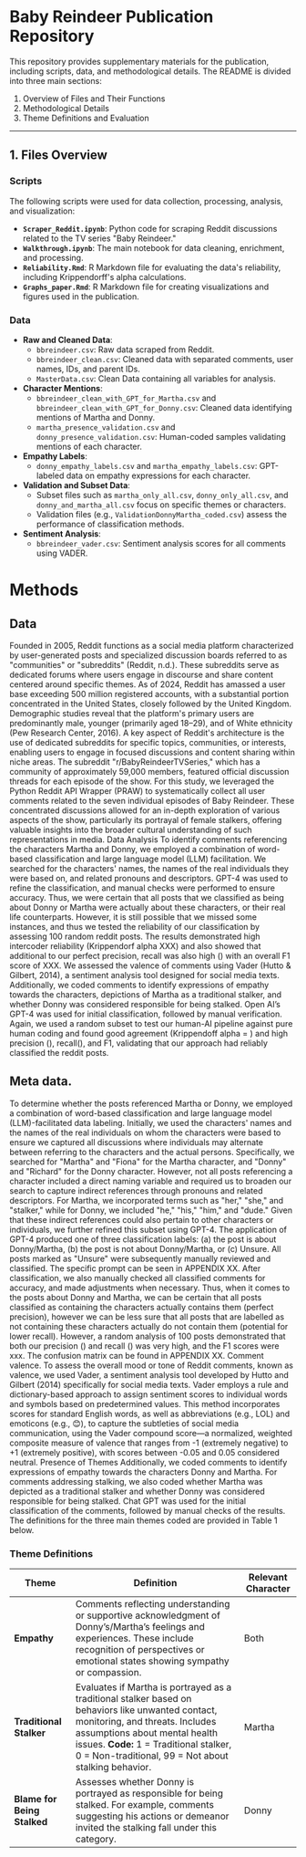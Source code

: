 # Baby Reindeer Publication Repository

This repository provides supplementary materials for the publication, including scripts, data, and methodological details. The README is divided into three main sections:
1. Overview of Files and Their Functions
2. Methodological Details
3. Theme Definitions and Evaluation

---

## 1. Files Overview

### **Scripts**
The following scripts were used for data collection, processing, analysis, and visualization:
- **`Scraper_Reddit.ipynb`**: Python code for scraping Reddit discussions related to the TV series "Baby Reindeer."
- **`Walkthrough.ipynb`**: The main notebook for data cleaning, enrichment, and processing.
- **`Reliability.Rmd`**: R Markdown file for evaluating the data's reliability, including Krippendorff's alpha calculations.
- **`Graphs_paper.Rmd`**: R Markdown file for creating visualizations and figures used in the publication.

### **Data**
- **Raw and Cleaned Data**:
  - `bbreindeer.csv`: Raw data scraped from Reddit.
  - `bbreindeer_clean.csv`: Cleaned data with separated comments, user names, IDs, and parent IDs.
  - `MasterData.csv`: Clean Data containing all variables for analysis.
- **Character Mentions**:
  - `bbreindeer_clean_with_GPT_for_Martha.csv` and `bbreindeer_clean_with_GPT_for_Donny.csv`: Cleaned data identifying mentions of Martha and Donny.
  - `martha_presence_validation.csv` and `donny_presence_validation.csv`: Human-coded samples validating mentions of each character.
- **Empathy Labels**:
  - `donny_empathy_labels.csv` and `martha_empathy_labels.csv`: GPT-labeled data on empathy expressions for each character.
- **Validation and Subset Data**:
  - Subset files such as `martha_only_all.csv`, `donny_only_all.csv`, and `donny_and_martha_all.csv` focus on specific themes or characters.
  - Validation files (e.g., `ValidationDonnyMartha_coded.csv`) assess the performance of classification methods.
- **Sentiment Analysis**:
  - `bbreindeer_vader.csv`: Sentiment analysis scores for all comments using VADER.

# Methods
## Data
Founded in 2005, Reddit functions as a social media platform characterized by user-generated posts and specialized discussion boards referred to as "communities" or "subreddits" (Reddit, n.d.). These subreddits serve as dedicated forums where users engage in discourse and share content centered around specific themes. As of 2024, Reddit has amassed a user base exceeding 500 million registered accounts, with a substantial portion concentrated in the United States, closely followed by the United Kingdom. Demographic studies reveal that the platform's primary users are predominantly male, younger (primarily aged 18–29), and of White ethnicity (Pew Research Center, 2016).
A key aspect of Reddit's architecture is the use of dedicated subreddits for specific topics, communities, or interests, enabling users to engage in focused discussions and content sharing within niche areas. The subreddit "r/BabyReindeerTVSeries," which has a community of approximately 59,000 members, featured official discussion threads for each episode of the show. For this study, we leveraged the Python Reddit API Wrapper (PRAW) to systematically collect all user comments related to the seven individual episodes of Baby Reindeer. These concentrated discussions allowed for an in-depth exploration of various aspects of the show, particularly its portrayal of female stalkers, offering valuable insights into the broader cultural understanding of such representations in media.
	Data Analysis
To identify comments referencing the characters Martha and Donny, we employed a combination of word-based classification and large language model (LLM) facilitation. We searched for the characters' names, the names of the real individuals they were based on, and related pronouns and descriptors. GPT-4 was used to refine the classification, and manual checks were performed to ensure accuracy. Thus, we were certain that all posts that we classified as being about Donny or Martha were actually about these characters, or their real life counterparts. However, it is still possible that we missed some instances, and thus we tested the reliability of our classification by assessing 100 random reddit posts. The results demonstrated high intercoder reliability (Krippendorf alpha XXX) and also showed that additional to our perfect precision, recall was also high () with an overall F1 score of XXX. 
We assessed the valence of comments using Vader (Hutto & Gilbert, 2014), a sentiment analysis tool designed for social media texts. Additionally, we coded comments to identify expressions of empathy towards the characters, depictions of Martha as a traditional stalker, and whether Donny was considered responsible for being stalked. Open AI’s  GPT-4 was used for initial classification, followed by manual verification. Again, we used a random subset to test our human-AI pipeline against pure human coding and found good agreement (Krippendoff alpha = ) and high precision (), recall(), and F1, validating that our approach had reliably classified the reddit posts. 

## Meta data.
To determine whether the posts referenced Martha or Donny, we employed a combination of word-based classification and large language model (LLM)-facilitated data labeling. Initially, we used the characters' names and the names of the real individuals on whom the characters were based to ensure we captured all discussions where individuals may alternate between referring to the characters and the actual persons. Specifically, we searched for "Martha" and "Fiona" for the Martha character, and "Donny" and "Richard" for the Donny character. However, not all posts referencing a character included a direct naming variable and required us to broaden our search to capture indirect references through pronouns and related descriptors. For Martha, we incorporated terms such as "her," "she," and "stalker," while for Donny, we included "he," "his," "him," and "dude." Given that these indirect references could also pertain to other characters or individuals, we further refined this subset using GPT-4. The application of GPT-4 produced one of three classification labels: (a) the post is about Donny/Martha, (b) the post is not about Donny/Martha, or (c) Unsure. All posts marked as "Unsure" were subsequently manually reviewed and classified.
The specific prompt can be seen in APPENDIX XX. 
After classification, we also manually checked all classified comments for accuracy, and made adjustments when necessary. Thus, when it comes to the posts about Donny and Martha, we can be certain that all posts classified as containing the characters actually contains them (perfect precision), however we can be less sure that all posts that are labelled as not containing these characters actually do not contain them (potential for lower recall). However, a random analysis of 100 posts demonstrated that both our precision () and recall () was very high, and the F1 scores were xxx. The confusion matrix can be found in APPENDIX XX. 
	Comment valence. 
To assess the overall mood or tone of Reddit comments, known as valence, we used Vader, a sentiment analysis tool developed by Hutto and Gilbert (2014) specifically for social media texts. Vader employs a rule and dictionary-based approach to assign sentiment scores to individual words and symbols based on predetermined values. This method incorporates scores for standard English words, as well as abbreviations (e.g., LOL) and emoticons (e.g., 😊), to capture the subtleties of social media communication, using the Vader compound score—a normalized, weighted composite measure of valence that ranges from -1 (extremely negative) to +1 (extremely positive), with scores between -0.05 and 0.05 considered neutral.
Presence of Themes
Additionally, we coded comments to identify expressions of empathy towards the characters Donny and Martha. For comments addressing stalking, we also coded whether Martha was depicted as a traditional stalker and whether Donny was considered responsible for being stalked. Chat GPT was used for the initial classification of the comments, followed by manual checks of the results. The definitions for the three main themes coded are provided in Table 1 below.


### Theme Definitions

| **Theme**               | **Definition**                                                                                                                                                                                                                                                                                           | **Relevant Character** |
|--------------------------|-------------------------------------------------------------------------------------------------------------------------------------------------------------------------------------------------------------------------------------------------------------------------------------------------------|-------------------------|
| **Empathy**             | Comments reflecting understanding or supportive acknowledgment of Donny’s/Martha’s feelings and experiences. These include recognition of perspectives or emotional states showing sympathy or compassion.                                                                                             | Both                    |
| **Traditional Stalker** | Evaluates if Martha is portrayed as a traditional stalker based on behaviors like unwanted contact, monitoring, and threats. Includes assumptions about mental health issues. **Code:** 1 = Traditional stalker, 0 = Non-traditional, 99 = Not about stalking behavior.                                | Martha                  |
| **Blame for Being Stalked** | Assesses whether Donny is portrayed as responsible for being stalked. For example, comments suggesting his actions or demeanor invited the stalking fall under this category.                                                                                                                         | Donny                  |
